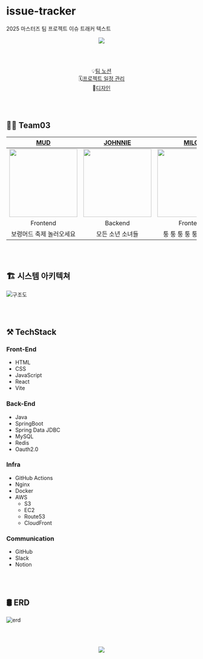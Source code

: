 # issue-tracker
2025 마스터즈 팀 프로젝트 이슈 트래커
텍스트

<div align="center">
<img src="https://capsule-render.vercel.app/api?type=shark&height=280&text=🎯%20Issue%20Tracker&reversal=true&textBg=false&fontAlign=50&animation=twinkling&rotate=0&fontSize=80&fontAlignY=35&desc=Team03&descAlignY=50&descAlign=78.5&theme=radical"/>
</div>

</br></br>

<!--
<div align="center">

[![Hits](https://hits.seeyoufarm.com/api/count/incr/badge.svg?url=https%3A%2F%2Fgithub.com%2Fcodesquad-masters2024-team02%2Fissue-tracker%2F&count_bg=%23FF5A9D&title_bg=%23282686&icon=&icon_color=%23000000&title=hits&edge_flat=false)](https://hits.seeyoufarm.com)

</div>
-->

<div align="center">
    💡<a href="https://zzawang.notion.site/Issue-Tracker-e29fa70664d949d2872b472f750c1b8b?pvs=4" target="_blank">팀 노션</a> <br>
    🗓️<a href="https://github.com/orgs/codesquad-masters2024-team02/projects/1" target="_blank">프로젝트 일정 관리</a> <br>
    🎨<a href="https://www.figma.com/file/Mx4mDJGfRZZ5wdoBWFw5UX/FE_%EC%9D%B4%EC%8A%88%ED%8A%B8%EB%9E%98%EC%BB%A4?type=design&node-id=89-0&mode=design&t=RkLy4JuP9ULHv12v-0" target="_blank">디자인</a> 
</div>

</br></br>


## 👋🏻 Team03

<div align="center">

| [MUD](https://github.com/jang-jinuk) | [JOHNNIE](https://github.com/dongchan0105) | [MILO](https://github.com/y-minion) |
| :---------------------------------: | :--------------------------------------: | :--------------------------------: |
| <img src="https://avatars.githubusercontent.com/u/143267143?v=4" width=180> | <img src="https://avatars.githubusercontent.com/u/158487744?v=4" width=180> | <img src="https://avatars.githubusercontent.com/u/183694465?v=4" width=180> |
| Frontend | Backend | Frontend |
| 보령머드 축제 놀러오세요 | 모든 소년 소녀들 | 퉁 퉁 퉁 퉁 퉁 사후르~ |

</div>

</br></br>

## 🏗️ 시스템 아키텍쳐

![구조도](https://github.com/codesquad-masters2024-team02/issue-tracker/assets/103445254/e1b4c873-427f-4149-a436-790c647702ff)


</br></br>

## ⚒️ TechStack
### Front-End
* HTML
* CSS
* JavaScript
* React
* Vite

### Back-End
* Java
* SpringBoot
* Spring Data JDBC
* MySQL
* Redis
* Oauth2.0

### Infra
* GitHub Actions
* Nginx
* Docker
* AWS
  * S3
  * EC2
  * Route53
  * CloudFront

### Communication
* GitHub
* Slack
* Notion

</br></br>

## 🛢️ ERD

![erd](https://github.com/codesquad-masters2024-team02/issue-tracker/assets/103445254/b3f5147f-24db-4f23-9460-e5e79511893d)

</br></br>

<div align="center">
<img src="https://capsule-render.vercel.app/api?type=shark&height=280&theme=radical&section=footer" />
</div>
